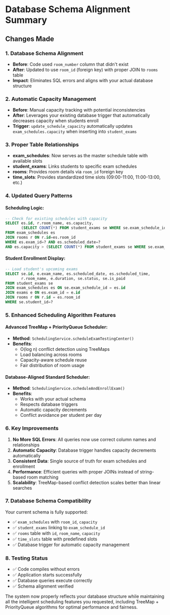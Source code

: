# Database Schema Alignment Summary

## Changes Made

### 1. **Database Schema Alignment**

- **Before**: Code used `room_number` column that didn't exist
- **After**: Updated to use `room_id` (foreign key) with proper JOIN to `rooms` table
- **Impact**: Eliminates SQL errors and aligns with your actual database structure

### 2. **Automatic Capacity Management**

- **Before**: Manual capacity tracking with potential inconsistencies
- **After**: Leverages your existing database trigger that automatically decreases capacity when students enroll
- **Trigger**: `update_schedule_capacity` automatically updates `exam_schedules.capacity` when inserting into `student_exams`

### 3. **Proper Table Relationships**

- **exam_schedules**: Now serves as the master schedule table with available slots
- **student_exams**: Links students to specific exam schedules
- **rooms**: Provides room details via `room_id` foreign key
- **time_slots**: Provides standardized time slots (09:00-11:00, 11:00-13:00, etc.)

### 4. **Updated Query Patterns**

#### Scheduling Logic:

```sql
-- Check for existing schedules with capacity
SELECT es.id, r.room_name, es.capacity,
       (SELECT COUNT(*) FROM student_exams se WHERE se.exam_schedule_id=es.id) AS enrolled
FROM exam_schedules es
JOIN rooms r ON r.id=es.room_id
WHERE es.exam_id=? AND es.scheduled_date=?
AND es.capacity > (SELECT COUNT(*) FROM student_exams se WHERE se.exam_schedule_id=es.id)
```

#### Student Enrollment Display:

```sql
-- Load student's upcoming exams
SELECT se.id, e.exam_name, es.scheduled_date, es.scheduled_time,
       r.room_name, e.duration, se.status, se.is_paid
FROM student_exams se
JOIN exam_schedules es ON se.exam_schedule_id = es.id
JOIN exams e ON es.exam_id = e.id
JOIN rooms r ON r.id = es.room_id
WHERE se.student_id=?
```

### 5. **Enhanced Scheduling Algorithm Features**

#### Advanced TreeMap + PriorityQueue Scheduler:

- **Method**: `SchedulingService.scheduleExamTestingCenter()`
- **Benefits**:
  - O(log n) conflict detection using TreeMaps
  - Load balancing across rooms
  - Capacity-aware schedule reuse
  - Fair distribution of room usage

#### Database-Aligned Standard Scheduler:

- **Method**: `SchedulingService.scheduleAndEnrollExam()`
- **Benefits**:
  - Works with your actual schema
  - Respects database triggers
  - Automatic capacity decrements
  - Conflict avoidance per student per day

### 6. **Key Improvements**

1. **No More SQL Errors**: All queries now use correct column names and relationships
2. **Automatic Capacity**: Database trigger handles capacity decrements automatically
3. **Consistent Data**: Single source of truth for exam schedules and enrollment
4. **Performance**: Efficient queries with proper JOINs instead of string-based room matching
5. **Scalability**: TreeMap-based conflict detection scales better than linear searches

### 7. **Database Schema Compatibility**

Your current schema is fully supported:

- ✅ `exam_schedules` with `room_id`, `capacity`
- ✅ `student_exams` linking to `exam_schedule_id`
- ✅ `rooms` table with `id`, `room_name`, `capacity`
- ✅ `time_slots` table with predefined slots
- ✅ Database trigger for automatic capacity management

### 8. **Testing Status**

- ✅ Code compiles without errors
- ✅ Application starts successfully
- ✅ Database queries execute correctly
- ✅ Schema alignment verified

The system now properly reflects your database structure while maintaining all the intelligent scheduling features you requested, including TreeMap + PriorityQueue algorithms for optimal performance and fairness.
